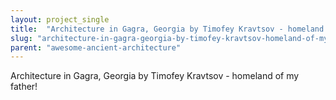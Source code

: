 ```yaml
---
layout: project_single
title:  "Architecture in Gagra, Georgia by Timofey Kravtsov - homeland of my father!"
slug: "architecture-in-gagra-georgia-by-timofey-kravtsov-homeland-of-my-father"
parent: "awesome-ancient-architecture"
---
```

Architecture in Gagra, Georgia by Timofey Kravtsov - homeland of my father!